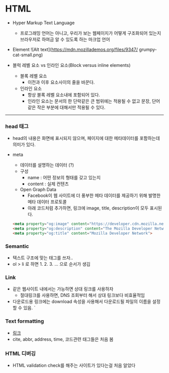 # HTML

- Hyper Markup Text Language
  - 프로그래밍 언어는 아니고, 우리가 보는 웹페이지가 어떻게 구조화되어 있는지 브라우저로 하여금 알 수 있도록 하는 마크업 언어

- Element
  ![Alt text](https://mdn.mozillademos.org/files/9347/
  grumpy-cat-small.png)
- 블럭 레벨 요소 vs 인라인 요소(Block versus inline elements)
  - 블록 레벨 요소
    - 이전과 이후 요소사이의 줄을 바꾼다.
  - 인라인 요소
    - 항상 블록 레벨 요소내에 포함되어 있다. 
    - 인라인 요소는 문서의 한 단락같은 큰 범위에는 적용될 수 없고 문장, 단어 같은 작은 부분에 대해서만 적용될 수 있다.

---

### head 태그

- head의 내용은 화면에 표시되지 않으며, 페이지에 대한 메타데이터를 포함하는데 의미가 있다.
- meta
  - 데이터를 설명하는 데이터 (?)
  - 구성
    - name : 어떤 정보의 형태를 갖고 있는지
    - content : 실제 컨텐츠
  - Open Graph Data
    - Facebook이 웹 사이트에 더 풍부한 메타 데이터를 제공하기 위해 발명한 메타 데이터 프로토콜
    - 아래 코드처럼 추가하면, 링크에 image, title, description이 모두 표시된다.
  
  ``` html
  <meta property="og:image" content="https://developer.cdn.mozilla.net/static/img/opengraph-logo.dc4e08e2f6af.png">
  <meta property="og:description" content="The Mozilla Developer Network (MDN) ...">
  <meta property="og:title" content="Mozilla Developer Network">
  ```

### Semantic
- 텍스트 구조에 맞는 태그를 쓰자..
- ol > li 로 하면 1. 2. 3. ... 으로 순서가 생김

### Link
- 같은 웹사이트 내에서는 가능하면 상대 링크를 사용하자
  - 절대링크를 사용하면, DNS 조회부터 해서 상대 링크보다 비효율적임
- 다운로드용 링크에는 download 속성을 사용해서 다운로드될 파일의 이름을 설정할 수 있음. 
`
### Text formatting
- [링크](https://developer.mozilla.org/ko/docs/Learn/HTML/Introduction_to_HTML/Advanced_text_formatting)
- cite, abbr, address, time, 코드관련 태그들은 처음 봄

### HTML 디버깅
- HTML validation check를 해주는 사이트가 있다는걸 처음 알았다